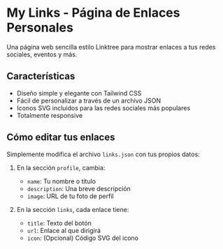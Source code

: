 # My Links - Página de Enlaces Personales

Una página web sencilla estilo Linktree para mostrar enlaces a tus redes sociales, eventos y más.

## Características

- Diseño simple y elegante con Tailwind CSS
- Fácil de personalizar a través de un archivo JSON
- Iconos SVG incluidos para las redes sociales más populares
- Totalmente responsive

## Cómo editar tus enlaces

Simplemente modifica el archivo `links.json` con tus propios datos:

1. En la sección `profile`, cambia:
   - `name`: Tu nombre o título
   - `description`: Una breve descripción
   - `image`: URL de tu foto de perfil 

2. En la sección `links`, cada enlace tiene:
   - `title`: Texto del botón
   - `url`: Enlace al que dirigirá
   - `icon`: (Opcional) Código SVG del icono